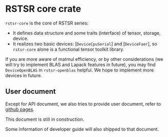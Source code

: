 # RSTSR core crate

`rstsr-core` is the core of RSTSR series:
- It defines data structure and some traits (interface) of tensor, storage, device.
- It realizes two basic devices: [`DeviceCpuSerial`] and [`DeviceFaer`], so `rstsr-core` alone is a functional tensor toolkit library.

If you are more aware of matmul efficiency, or by other considerations (we will try to implement BLAS and Lapack features in future), you may find `DeviceOpenBLAS` in `rstsr-openblas` helpful. We hope to implement more devices in future.

## User document

Except for API document, we also tries to provide user document, refer to [github pages](https://ajz34.github.io/rstsr-book).

This document is still in construction.

Some information of developer guide will also shipped to that document.
